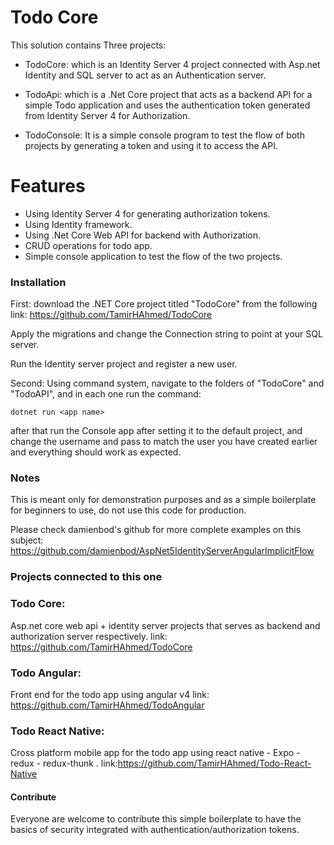 # Todo Core

This solution contains Three projects:
  - TodoCore: which is an Identity Server 4 project connected with Asp.net Identity and SQL server to act as an Authentication server.
  
  - TodoApi: which is a .Net Core project that acts as a backend API for a simple Todo application and uses the authentication token generated from Identity Server 4 for Authorization.

  - TodoConsole: It is a simple console program to test the flow of both projects by generating a token and using it to access the API.


# Features

  - Using Identity Server 4 for generating authorization tokens.
  - Using Identity framework.
  - Using .Net Core Web API for backend with Authorization.
  - CRUD operations for todo app.
  - Simple console application to test the flow of the two projects.

### Installation

First: download the .NET Core project titled "TodoCore" from the following 
link: https://github.com/TamirHAhmed/TodoCore

Apply the migrations and change the Connection string to point at your SQL server.

Run the Identity server project and register a new user.

Second: Using command system, navigate to the folders of "TodoCore" and "TodoAPI", and in each one run the command:
```
dotnet run <app name>
```
after that run the Console app after setting it to the default project, and change the username and pass to match the user you have created earlier and everything should work as expected.

### Notes

This is meant only for demonstration purposes and as a simple boilerplate for beginners to use, do not use this code for production.

Please check damienbod's github for more complete examples on this subject:
https://github.com/damienbod/AspNet5IdentityServerAngularImplicitFlow


### Projects connected to this one

### Todo Core:
Asp.net core web api + identity server projects that serves as backend and authorization server respectively.
link: https://github.com/TamirHAhmed/TodoCore

### Todo Angular:
Front end for the todo app using angular v4
link: https://github.com/TamirHAhmed/TodoAngular

### Todo React Native:
Cross platform mobile app for the todo app using react native - Expo - redux - redux-thunk .
link:https://github.com/TamirHAhmed/Todo-React-Native


#### Contribute

Everyone are welcome to contribute this simple boilerplate to have the basics of security integrated with authentication/authorization tokens.
